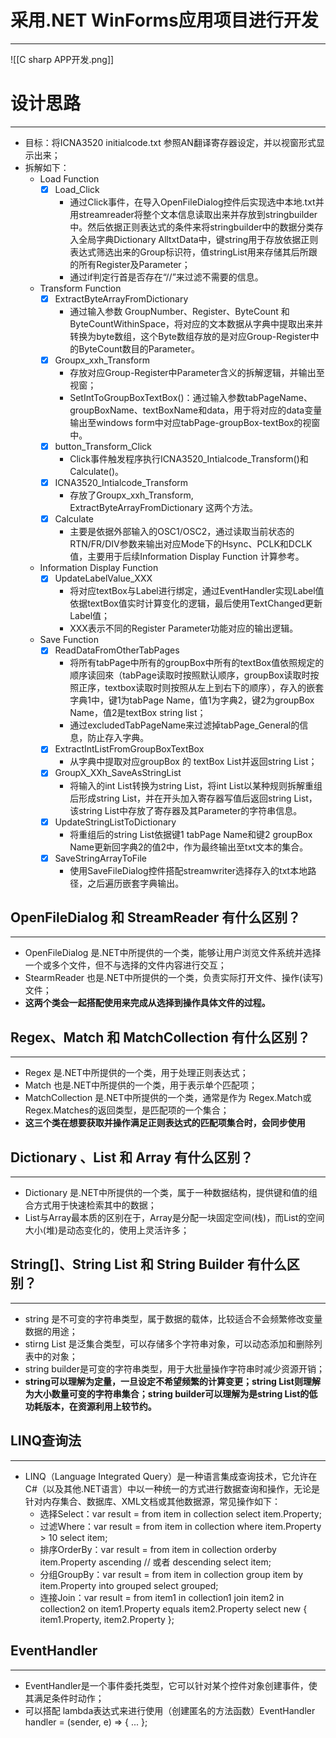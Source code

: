 # 采用.NET WinForms应用项目进行开发
---
![[C sharp APP开发.png]]

# 设计思路
---
- 目标：将ICNA3520 initialcode.txt 参照AN翻译寄存器设定，并以视窗形式显示出来；
- 拆解如下：
	- Load Function
		- [x] Load_Click
			- 通过Click事件，在导入OpenFileDialog控件后实现选中本地.txt并用streamreader将整个文本信息读取出来并存放到stringbuilder中。然后依据正则表达式的条件来将stringbuilder中的数据分类存入全局字典Dictionary AlltxtData中，键string用于存放依据正则表达式筛选出来的Group标识符，值stringList用来存储其后所跟的所有Register及Parameter；
			- 通过if判定行首是否存在“//”来过滤不需要的信息。
	- Transform Function
		- [x] ExtractByteArrayFromDictionary
			- 通过输入参数 GroupNumber、Register、ByteCount 和 ByteCountWithinSpace，将对应的文本数据从字典中提取出来并转换为byte数组，这个Byte数组存放的是对应Group-Register中的ByteCount数目的Parameter。
		- [x] Groupx_xxh_Transform
			- 存放对应Group-Register中Parameter含义的拆解逻辑，并输出至视窗；
			- SetIntToGroupBoxTextBox()：通过输入参数tabPageName、groupBoxName、textBoxName和data，用于将对应的data变量输出至windows form中对应tabPage-groupBox-textBox的视窗中。
		- [x] button_Transform_Click
			- Click事件触发程序执行ICNA3520_Intialcode_Transform()和Calculate()。
		- [x] ICNA3520_Intialcode_Transform
			- 存放了Groupx_xxh_Transform, ExtractByteArrayFromDictionary 这两个方法。
		- [x] Calculate
			- 主要是依据外部输入的OSC1/OSC2，通过读取当前状态的RTN/FR/DIV参数来输出对应Mode下的Hsync、PCLK和DCLK值，主要用于后续Information  Display Function 计算参考。
	- Information Display Function
		- [x] UpdateLabelValue_XXX
			- 将对应textBox与Label进行绑定，通过EventHandler实现Label值依据textBox值实时计算变化的逻辑，最后使用TextChanged更新Label值；
			- XXX表示不同的Register Parameter功能对应的输出逻辑。
	- Save Function
		- [x] ReadDataFromOtherTabPages
			- 将所有tabPage中所有的groupBox中所有的textBox值依照规定的顺序读回來（tabPage读取时按照默认顺序，groupBox读取时按照正序，textbox读取时则按照从左上到右下的顺序），存入的嵌套字典1中，键1为tabPage Name，值1为字典2，键2为groupBox Name，值2是textBox string list；
			- 通过excludedTabPageName来过滤掉tabPage_General的信息，防止存入字典。
		- [x] ExtractIntListFromGroupBoxTextBox
			- 从字典中提取对应groupBox 的 textBox List并返回string List；
		- [x] GroupX_XXh_SaveAsStringList
			- 将输入的int List转换为string List，将int List以某种规则拆解重组后形成string List，并在开头加入寄存器写值后返回string List，该string List中存放了寄存器及其Parameter的字符串信息。
		- [x] UpdateStringListToDictionary
			- 将重组后的string List依据键1 tabPage Name和键2 groupBox Name更新回字典2的值2中，作为最终输出至txt文本的集合。
		- [x] SaveStringArrayToFile
			- 使用SaveFileDialog控件搭配streamwriter选择存入的txt本地路径，之后遍历嵌套字典输出。
	

## OpenFileDialog 和 StreamReader 有什么区别？
---
- OpenFileDialog 是.NET中所提供的一个类，能够让用户浏览文件系统并选择一个或多个文件，但不与选择的文件内容进行交互；
- StearmReader 也是.NET中所提供的一个类，负责实际打开文件、操作(读写)文件；
- **这两个类会一起搭配使用来完成从选择到操作具体文件的过程。**

## Regex、Match 和 MatchCollection 有什么区别？
---
- Regex 是.NET中所提供的一个类，用于处理正则表达式；
- Match 也是.NET中所提供的一个类，用于表示单个匹配项；
- MatchCollection 是.NET中所提供的一个类，通常是作为 Regex.Match或Regex.Matches的返回类型，是匹配项的一个集合；
- **这三个类在想要获取并操作满足正则表达式的匹配项集合时，会同步使用**

## Dictionary 、List 和 Array 有什么区别？
---
- Dictionary 是.NET中所提供的一个类，属于一种数据结构，提供键和值的组合方式用于快速检索其中的数据；
- List与Array最本质的区别在于，Array是分配一块固定空间(栈)，而List的空间大小(堆)是动态变化的，使用上灵活许多；

## String[]、String List 和 String Builder 有什么区别？
---
- string 是不可变的字符串类型，属于数据的载体，比较适合不会频繁修改变量数据的用途；
- stirng List 是泛集合类型，可以存储多个字符串对象，可以动态添加和删除列表中的对象；
- string builder是可变的字符串类型，用于大批量操作字符串时减少资源开销；
- **string可以理解为定量，一旦设定不希望频繁的计算变更；string List则理解为大小数量可变的字符串集合；string builder可以理解为是string List的低功耗版本，在资源利用上较节约。**

## LINQ查询法
---
- LINQ（Language Integrated Query）是一种语言集成查询技术，它允许在 C#（以及其他.NET语言）中以一种统一的方式进行数据查询和操作，无论是针对内存集合、数据库、XML文档或其他数据源，常见操作如下：
	- 选择Select：var result = from item in collection select item.Property;
	- 过滤Where：var result = from item in collection where item.Property > 10 select item;
	- 排序OrderBy：var result = from item in collection orderby item.Property ascending // 或者 descending select item;
	- 分组GroupBy：var result = from item in collection group item by item.Property into grouped select grouped;
	- 连接Join：var result = from item1 in collection1 join item2 in collection2 on item1.Property equals item2.Property select new { item1.Property, item2.Property };

## EventHandler
---
- EventHandler是一个事件委托类型，它可以针对某个控件对象创建事件，使其满足条件时动作；
- 可以搭配 lambda表达式来进行使用（创建匿名的方法函数）EventHandler handler = (sender, e) => { ... };